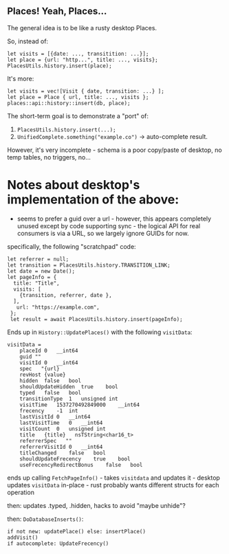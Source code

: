 ## Places! Yeah, Places...

The general idea is to be like a rusty desktop Places.

So, instead of:

    let visits = [{date: ..., transitition: ...}];
    let place = {url: "http...", title: ..., visits};
    PlacesUtils.history.insert(place);

It's more:

    let visits = vec![Visit { date, transition: ...} ];
    let place = Place { url, title: ..., visits };
    places::api::history::insert(db, place);

The short-term goal is to demonstrate a "port" of:

1. ```PlacesUtils.history.insert(...);```
2. ```UnifiedComplete.something("example.co")``` -> auto-complete result.

However, it's very incomplete - schema is a poor copy/paste of desktop, no temp tables, no triggers, no...

# Notes about desktop's implementation of the above:

* seems to prefer a guid over a url - however, this appears completely unused
  except by code supporting sync - the logical API for real consumers is via
  a URL, so we largely ignore GUIDs for now.

specifically, the following "scratchpad" code:

    let referrer = null;
    let transition = PlacesUtils.history.TRANSITION_LINK;
    let date = new Date();
    let pageInfo = {
      title: "Title",
      visits: [
        {transition, referrer, date },
      ],
       url: "https://example.com",
     };
     let result = await PlacesUtils.history.insert(pageInfo);

Ends up in ```History::UpdatePlaces()``` with the following ```visitData```:

    visitData =
        placeId 0   __int64
        guid ""
        visitId 0   __int64
        spec   "{url}
        revHost {value}
        hidden  false   bool
        shouldUpdateHidden  true    bool
        typed   false   bool
        transitionType  1   unsigned int
        visitTime   1537270492849000    __int64
        frecency    -1  int
        lastVisitId 0   __int64
        lastVisitTime   0   __int64
        visitCount  0   unsigned int
        title   {title}   nsTString<char16_t>
        referrerSpec   ""
        referrerVisitId 0   __int64
        titleChanged    false   bool
        shouldUpdateFrecency    true    bool
        useFrecencyRedirectBonus    false   bool

ends up calling ```FetchPageInfo()``` - takes ```visitdata``` and updates it - desktop updates ```visitData``` in-place - rust probably wants different structs for each operation

then: updates .typed, .hidden, hacks to avoid "maybe unhide"?

then: ```DoDatabaseInserts()```:

    if not new: updatePlace() else: insertPlace()
    addVisit()
    if autocomplete: UpdateFrecency()
